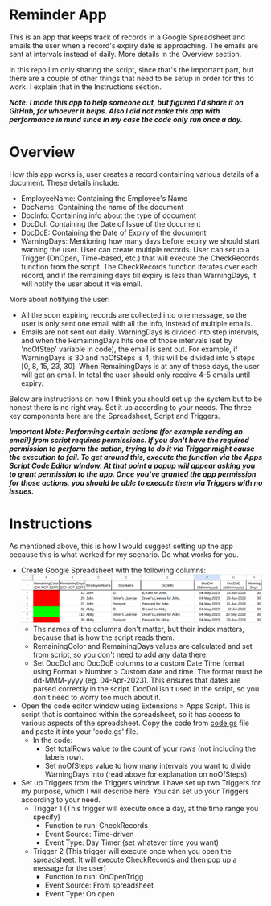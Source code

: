 # Reminder App
This is an app that keeps track of records in a Google Spreadsheet and emails the user when a record's expiry date is approaching. The emails are sent at intervals instead of daily. More details in the Overview section.

In this repo I'm only sharing the script, since that's the important part, but there are a couple of other things that need to be setup in order for this to work. I explain that in the Instructions section.

___Note: I made this app to help someone out, but figured I'd share it on GitHub, for whoever it helps. Also I did not make this app with performance in mind since in my case the code only run once a day.___

# Overview
How this app works is, user creates a record containing various details of a document. These details include:
- EmployeeName: Containing the Employee's Name
- DocName: Containing the name of the document
- DocInfo: Containing info about the type of document
- DocDoI: Containing the Date of Issue of the document
- DocDoE: Containing the Date of Expiry of the document
- WarningDays: Mentioning how many days before expiry we should start warning the user.
User can create multiple records. User can setup a Trigger (OnOpen, Time-based, etc.) that will execute the CheckRecords function from the script. The CheckRecords function iterates over each record, and if the remaining days till expiry is less than WarningDays, it will notify the user about it via email.

More about notifying the user:
- All the soon expiring records are collected into one message, so the user is only sent one email with all the info, instead of multiple emails.
- Emails are not sent out daily. WarningDays is divided into step intervals, and when the RemainingDays hits one of those intervals (set by 'noOfStep' variable in code), the email is sent out. For example, if WarningDays is 30 and noOfSteps is 4, this will be divided into 5 steps [0, 8, 15, 23, 30]. When RemainingDays is at any of these days, the user will get an email. In total the user should only receive 4-5 emails until expiry.

Below are instructions on how I think you should set up the system but to be honest there is no right way. Set it up according to your needs. The three key components here are the Spreadsheet, Script and Triggers. 

___Important Note: Performing certain actions (for example sending an email) from script requires permissions. If you don't have the required permission to perform the action, trying to do it via Trigger might cause the execution to fail. To get around this, execute the function via the Apps Script Code Editor window. At that point a popup will appear asking you to grant permission to the app. Once you've granted the app permission for those actions, you should be able to execute them via Triggers with no issues.___

# Instructions
As mentioned above, this is how I would suggest setting up the app because this is what worked for my scenario. Do what works for you.
- Create Google Spreadsheet with the following columns:
![](https://github.com/Demkeys/reminder-app/blob/main/sheetformat.png)
  - The names of the columns don't matter, but their index matters, because that is how the script reads them. 
  - RemainingColor and RemainingDays values are calculated and set from script, so you don't need to add any data there.
  - Set DocDoI and DocDoE columns to a custom Date Time format using Format > Number > Custom date and time. The format must be dd-MMM-yyyy (eg. 04-Apr-2023). This ensures that dates are parsed correctly in the script. DocDoI isn't used in the script, so you don't need to worry too much about it.
- Open the code editor window using Extensions > Apps Script. This is script that is contained within the spreadsheet, so it has access to various aspects of the spreadsheet. Copy the code from [code.gs](https://github.com/Demkeys/reminder-app/blob/main/code.gs) file and paste it into your 'code.gs' file.
  - In the code:
     - Set totalRows value to the count of your rows (not including the labels row).
     - Set noOfSteps value to how many intervals you want to divide WarningDays into (read above for explanation on noOfSteps).
- Set up Triggers from the Triggers window. I have set up two Triggers for my purpose, which I will describe here. You can set up your Triggers according to your need.
  - Trigger 1 (This trigger will execute once a day, at the time range you specify)
    - Function to run: CheckRecords
    - Event Source: Time-driven
    - Event Type: Day Timer (set whatever time you want)
  - Trigger 2 (This trigger will execute once when you open the spreadsheet. It will execute CheckRecords and then pop up a message for the user)
    - Function to run: OnOpenTrigg
    - Event Source: From spreadsheet
    - Event Type: On open
